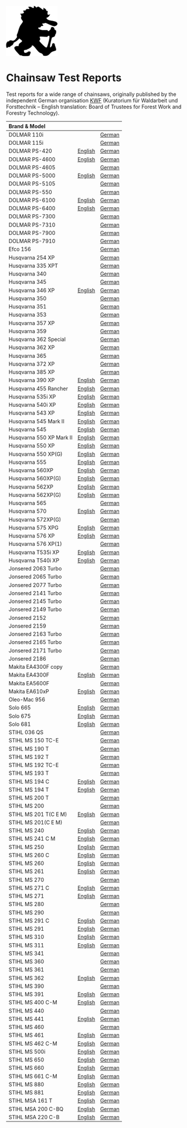 <img title="Sawtroll Logo" alt="Sawtroll Logo" src="resources/troll2_black_outline_640.png" width="140"/>

# Chainsaw Test Reports

Test reports for a wide range of chainsaws, originally published by the independent German organisation [KWF](https://kwf2020.kwf-online.de/) (Kuratorium für Waldarbeit und Forsttechnik – English translation: Board of Trustees for Forest Work and Forestry Technology).

| Brand & Model |  |  |
| :----- | :----- | :----- |
| DOLMAR 110i |  | [German](reports/DOLMAR%20110i.pdf) |
| DOLMAR 115i |  | [German](reports/DOLMAR%20115i.pdf) |
| DOLMAR PS-420 | [English](reports/DOLMAR%20PS-420-en.pdf) | [German](reports/DOLMAR%20PS-420.pdf) |
| DOLMAR PS-4600 | [English](reports/DOLMAR%20PS-4600-en.pdf) | [German](reports/DOLMAR%20PS-4600.pdf) |
| DOLMAR PS-4605 |  | [German](reports/DOLMAR%20PS-4605.pdf) |
| DOLMAR PS-5000 | [English](reports/DOLMAR%20PS-5000-en.pdf) | [German](reports/DOLMAR%20PS-5000.pdf) |
| DOLMAR PS-5105 |  | [German](reports/DOLMAR%20PS-5105.pdf) |
| DOLMAR PS-550 |  | [German](reports/DOLMAR%20PS-550.pdf) |
| DOLMAR PS-6100 | [English](reports/DOLMAR%20PS-6100-en.pdf) | [German](reports/DOLMAR%20PS-6100.pdf) |
| DOLMAR PS-6400 | [English](reports/DOLMAR%20PS-6400-en.pdf) | [German](reports/DOLMAR%20PS-6400.pdf) |
| DOLMAR PS-7300 |  | [German](reports/DOLMAR%20PS-7300.pdf) |
| DOLMAR PS-7310 |  | [German](reports/DOLMAR%20PS-7310.pdf) |
| DOLMAR PS-7900 |  | [German](reports/DOLMAR%20PS-7900.pdf) |
| DOLMAR PS-7910 |  | [German](reports/DOLMAR%20PS-7910.pdf) |
| Efco 156 |  | [German](reports/Efco%20156.pdf) |
| Husqvarna 254 XP |  | [German](reports/Husqvarna%20254%20XP.pdf) |
| Husqvarna 335 XPT |  | [German](reports/Husqvarna%20335%20XPT.pdf) |
| Husqvarna 340 |  | [German](reports/Husqvarna%20340.pdf) |
| Husqvarna 345 |  | [German](reports/Husqvarna%20345.pdf) |
| Husqvarna 346 XP | [English](reports/Husqvarna%20346%20XP-en.pdf) | [German](reports/Husqvarna%20346%20XP.pdf) |
| Husqvarna 350 |  | [German](reports/Husqvarna%20350.pdf) |
| Husqvarna 351 |  | [German](reports/Husqvarna%20351.pdf) |
| Husqvarna 353 |  | [German](reports/Husqvarna%20353.pdf) |
| Husqvarna 357 XP |  | [German](reports/Husqvarna%20357%20XP.pdf) |
| Husqvarna 359 |  | [German](reports/Husqvarna%20359.pdf) |
| Husqvarna 362 Special |  | [German](reports/Husqvarna%20362%20Special.pdf) |
| Husqvarna 362 XP |  | [German](reports/Husqvarna%20362%20XP.pdf) |
| Husqvarna 365 |  | [German](reports/Husqvarna%20365.pdf) |
| Husqvarna 372 XP |  | [German](reports/Husqvarna%20372%20XP.pdf) |
| Husqvarna 385 XP |  | [German](reports/Husqvarna%20385%20XP.pdf) |
| Husqvarna 390 XP | [English](reports/Husqvarna%20390%20XP-en.pdf) | [German](reports/Husqvarna%20390%20XP.pdf) |
| Husqvarna 455 Rancher | [English](reports/Husqvarna%20455%20Rancher-en.pdf) | [German](reports/Husqvarna%20455%20Rancher.pdf) |
| Husqvarna 535i XP | [English](reports/Husqvarna%20535i%20XP-en.pdf) | [German](reports/Husqvarna%20535i%20XP.pdf) |
| Husqvarna 540i XP | [English](reports/Husqvarna%20540i%20XP-en.pdf) | [German](reports/Husqvarna%20540i%20XP.pdf) |
| Husqvarna 543 XP | [English](reports/Husqvarna%20543%20XP-en.pdf) | [German](reports/Husqvarna%20543%20XP.pdf) |
| Husqvarna 545 Mark II | [English](reports/Husqvarna%20545%20Mark%20II-en.pdf) | [German](reports/Husqvarna%20545%20Mark%20II.pdf) |
| Husqvarna 545 | [English](reports/Husqvarna%20545-en.pdf) | [German](reports/Husqvarna%20545.pdf) |
| Husqvarna 550 XP Mark II | [English](reports/Husqvarna%20550%20XP%20Mark%20II-en.pdf) | [German](reports/Husqvarna%20550%20XP%20Mark%20II.pdf) |
| Husqvarna 550 XP | [English](reports/Husqvarna%20550%20XP-en.pdf) | [German](reports/Husqvarna%20550%20XP.pdf) |
| Husqvarna 550 XP(G) | [English](reports/Husqvarna%20550%20XP(G)-en.pdf) | [German](reports/Husqvarna%20550%20XP(G).pdf) |
| Husqvarna 555 | [English](reports/Husqvarna%20555-en.pdf) | [German](reports/Husqvarna%20555.pdf) |
| Husqvarna 560XP | [English](reports/Husqvarna%20560XP-en.pdf) | [German](reports/Husqvarna%20560XP.pdf) |
| Husqvarna 560XP(G) | [English](reports/Husqvarna%20560XP(G)-en.pdf) | [German](reports/Husqvarna%20560XP(G).pdf) |
| Husqvarna 562XP | [English](reports/Husqvarna%20562XP-en.pdf) | [German](reports/Husqvarna%20562XP.pdf) |
| Husqvarna 562XP(G) | [English](reports/Husqvarna%20562XP(G)-en.pdf) | [German](reports/Husqvarna%20562XP(G).pdf) |
| Husqvarna 565 |  | [German](reports/Husqvarna%20565.pdf) |
| Husqvarna 570 | [English](reports/Husqvarna%20570-en.pdf) | [German](reports/Husqvarna%20570.pdf) |
| Husqvarna 572XP(G) |  | [German](reports/Husqvarna%20572XP(G).pdf) |
| Husqvarna 575 XPG | [English](reports/Husqvarna%20575%20XPG-en.pdf) | [German](reports/Husqvarna%20575%20XPG.pdf) |
| Husqvarna 576 XP | [English](reports/Husqvarna%20576%20XP-en.pdf) | [German](reports/Husqvarna%20576%20XP.pdf) |
| Husqvarna 576 XP(1) |  | [German](reports/Husqvarna%20576%20XP(1).pdf) |
| Husqvarna T535i XP | [English](reports/Husqvarna%20T535i%20XP-en.pdf) | [German](reports/Husqvarna%20T535i%20XP.pdf) |
| Husqvarna T540i XP | [English](reports/Husqvarna%20T540i%20XP-en.pdf) | [German](reports/Husqvarna%20T540i%20XP.pdf) |
| Jonsered 2063 Turbo |  | [German](reports/Jonsered%202063%20Turbo.pdf) |
| Jonsered 2065 Turbo |  | [German](reports/Jonsered%202065%20Turbo.pdf) |
| Jonsered 2077 Turbo |  | [German](reports/Jonsered%202077%20Turbo.pdf) |
| Jonsered 2141 Turbo |  | [German](reports/Jonsered%202141%20Turbo.pdf) |
| Jonsered 2145 Turbo |  | [German](reports/Jonsered%202145%20Turbo.pdf) |
| Jonsered 2149 Turbo |  | [German](reports/Jonsered%202149%20Turbo.pdf) |
| Jonsered 2152 |  | [German](reports/Jonsered%202152.pdf) |
| Jonsered 2159 |  | [German](reports/Jonsered%202159.pdf) |
| Jonsered 2163 Turbo |  | [German](reports/Jonsered%202163%20Turbo.pdf) |
| Jonsered 2165 Turbo |  | [German](reports/Jonsered%202165%20Turbo.pdf) |
| Jonsered 2171 Turbo |  | [German](reports/Jonsered%202171%20Turbo.pdf) |
| Jonsered 2186 |  | [German](reports/Jonsered%202186.pdf) |
| Makita EA4300F copy |  | [German](reports/Makita%20EA4300F%20copy.pdf) |
| Makita EA4300F | [English](reports/Makita%20EA4300F-en.pdf) | [German](reports/Makita%20EA4300F.pdf) |
| Makita EA5600F |  | [German](reports/Makita%20EA5600F.pdf) |
| Makita EA610xP | [English](reports/Makita%20EA610xP-en.pdf) | [German](reports/Makita%20EA610xP.pdf) |
| Oleo-Mac 956 |  | [German](reports/Oleo-Mac%20956.pdf) |
| Solo 665 | [English](reports/Solo%20665-en.pdf) | [German](reports/Solo%20665.pdf) |
| Solo 675 | [English](reports/Solo%20675-en.pdf) | [German](reports/Solo%20675.pdf) |
| Solo 681 | [English](reports/Solo%20681-en.pdf) | [German](reports/Solo%20681.pdf) |
| STIHL 036 QS |  | [German](reports/STIHL%20036%20QS.pdf) |
| STIHL MS 150 TC-E |  | [German](reports/STIHL%20MS%20150%20TC-E.pdf) |
| STIHL MS 190 T |  | [German](reports/STIHL%20MS%20190%20T.pdf) |
| STIHL MS 192 T |  | [German](reports/STIHL%20MS%20192%20T.pdf) |
| STIHL MS 192 TC-E |  | [German](reports/STIHL%20MS%20192%20TC-E.pdf) |
| STIHL MS 193 T |  | [German](reports/STIHL%20MS%20193%20T.pdf) |
| STIHL MS 194 C | [English](reports/STIHL%20MS%20194%20C-en.pdf) | [German](reports/STIHL%20MS%20194%20C.pdf) |
| STIHL MS 194 T | [English](reports/STIHL%20MS%20194%20T-en.pdf) | [German](reports/STIHL%20MS%20194%20T.pdf) |
| STIHL MS 200 T |  | [German](reports/STIHL%20MS%20200%20T.pdf) |
| STIHL MS 200 |  | [German](reports/STIHL%20MS%20200.pdf) |
| STIHL MS 201 T(C E M) | [English](reports/STIHL%20MS%20201%20T(C%20E%20M)-en.pdf) | [German](reports/STIHL%20MS%20201%20T(C%20E%20M).pdf) |
| STIHL MS 201(C E M) |  | [German](reports/STIHL%20MS%20201(C%20E%20M).pdf) |
| STIHL MS 240 | [English](reports/STIHL%20MS%20240-en.pdf) | [German](reports/STIHL%20MS%20240.pdf) |
| STIHL MS 241 C M | [English](reports/STIHL%20MS%20241%20C%20M-en.pdf) | [German](reports/STIHL%20MS%20241%20C%20M.pdf) |
| STIHL MS 250 | [English](reports/STIHL%20MS%20250-en.pdf) | [German](reports/STIHL%20MS%20250.pdf) |
| STIHL MS 260 C | [English](reports/STIHL%20MS%20260%20C-en.pdf) | [German](reports/STIHL%20MS%20260%20C.pdf) |
| STIHL MS 260 | [English](reports/STIHL%20MS%20260-en.pdf) | [German](reports/STIHL%20MS%20260.pdf) |
| STIHL MS 261 | [English](reports/STIHL%20MS%20261-en.pdf) | [German](reports/STIHL%20MS%20261.pdf) |
| STIHL MS 270 |  | [German](reports/STIHL%20MS%20270.pdf) |
| STIHL MS 271 C | [English](reports/STIHL%20MS%20271%20C-en.pdf) | [German](reports/STIHL%20MS%20271%20C.pdf) |
| STIHL MS 271 | [English](reports/STIHL%20MS%20271-en.pdf) | [German](reports/STIHL%20MS%20271.pdf) |
| STIHL MS 280 |  | [German](reports/STIHL%20MS%20280.pdf) |
| STIHL MS 290 |  | [German](reports/STIHL%20MS%20290.pdf) |
| STIHL MS 291 C | [English](reports/STIHL%20MS%20291%20C-en.pdf) | [German](reports/STIHL%20MS%20291%20C.pdf) |
| STIHL MS 291 | [English](reports/STIHL%20MS%20291-en.pdf) | [German](reports/STIHL%20MS%20291.pdf) |
| STIHL MS 310 | [English](reports/STIHL%20MS%20310-en.pdf) | [German](reports/STIHL%20MS%20310.pdf) |
| STIHL MS 311 | [English](reports/STIHL%20MS%20311-en.pdf) | [German](reports/STIHL%20MS%20311.pdf) |
| STIHL MS 341 |  | [German](reports/STIHL%20MS%20341.pdf) |
| STIHL MS 360 |  | [German](reports/STIHL%20MS%20360.pdf) |
| STIHL MS 361 |  | [German](reports/STIHL%20MS%20361.pdf) |
| STIHL MS 362 | [English](reports/STIHL%20MS%20362-en.pdf) | [German](reports/STIHL%20MS%20362.pdf) |
| STIHL MS 390 |  | [German](reports/STIHL%20MS%20390.pdf) |
| STIHL MS 391 | [English](reports/STIHL%20MS%20391-en.pdf) | [German](reports/STIHL%20MS%20391.pdf) |
| STIHL MS 400 C-M | [English](reports/STIHL%20MS%20400%20C-M-en.pdf) | [German](reports/STIHL%20MS%20400%20C-M.pdf) |
| STIHL MS 440 |  | [German](reports/STIHL%20MS%20440.pdf) |
| STIHL MS 441 | [English](reports/STIHL%20MS%20441-en.pdf) | [German](reports/STIHL%20MS%20441.pdf) |
| STIHL MS 460 |  | [German](reports/STIHL%20MS%20460.pdf) |
| STIHL MS 461 | [English](reports/STIHL%20MS%20461-en.pdf) | [German](reports/STIHL%20MS%20461.pdf) |
| STIHL MS 462 C-M | [English](reports/STIHL%20MS%20462%20C-M-en.pdf) | [German](reports/STIHL%20MS%20462%20C-M.pdf) |
| STIHL MS 500i | [English](reports/STIHL%20MS%20500i-en.pdf) | [German](reports/STIHL%20MS%20500i.pdf) |
| STIHL MS 650 | [English](reports/STIHL%20MS%20650-en.pdf) | [German](reports/STIHL%20MS%20650.pdf) |
| STIHL MS 660 | [English](reports/STIHL%20MS%20660-en.pdf) | [German](reports/STIHL%20MS%20660.pdf) |
| STIHL MS 661 C-M | [English](reports/STIHL%20MS%20661%20C-M-en.pdf) | [German](reports/STIHL%20MS%20661%20C-M.pdf) |
| STIHL MS 880 | [English](reports/STIHL%20MS%20880-en.pdf) | [German](reports/STIHL%20MS%20880.pdf) |
| STIHL MS 881 | [English](reports/STIHL%20MS%20881-en.pdf) | [German](reports/STIHL%20MS%20881.pdf) |
| STIHL MSA 161 T | [English](reports/STIHL%20MSA%20161%20T-en.pdf) | [German](reports/STIHL%20MSA%20161%20T.pdf) |
| STIHL MSA 200 C-BQ | [English](reports/STIHL%20MSA%20200%20C-BQ-en.pdf) | [German](reports/STIHL%20MSA%20200%20C-BQ.pdf) |
| STIHL MSA 220 C-B | [English](reports/STIHL%20MSA%20220%20C-B-en.pdf) | [German](reports/STIHL%20MSA%20220%20C-B.pdf) |
